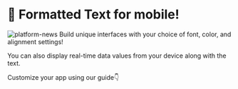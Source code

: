 # 🎨 Formatted Text for mobile!
![platform-news](https://github.com/blynkkk/news/assets/120122081/aa2fe7fc-0562-442f-8c19-46a4a3eba014)
Build unique interfaces with your choice of font, color, and alignment settings! 

You can also display real-time data values from your device along with the text.

Customize your app using our guide👇
